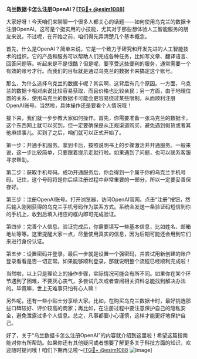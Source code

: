 **乌兰数据卡怎么注册OpenAI？[[TG💪+ @esim1088](https://t.me/s/esim1088)]**

大家好呀！今天咱们来聊聊一个很多人都关心的话题——如何使用乌克兰的数据卡注册OpenAI。这可是个挺实用的小技能，尤其对于那些想体验人工智能服务的朋友来说。不过呢，在开始之前，咱们得先弄清楚几个基本概念。

首先，什么是OpenAI？简单来说，它是一个致力于研究和开发先进的人工智能技术的组织。它的产品和服务可以帮助人们完成各种任务，比如写文章、翻译语言、回答问题等。听起来是不是很酷？但是呢，要享受这些便利的服务，通常需要一个有效的账号才行。而我们的目标就是通过乌克兰的数据卡来搞定这个账号。

那么，为什么选择乌克兰的数据卡呢？其实啊，这背后有几个原因。一方面，乌克兰的数据卡相对来说比较容易获取，而且价格也比较亲民；另一方面，由于地理位置的关系，使用乌克兰的数据卡可能会更容易绕过某些限制，从而顺利注册OpenAI账号。当然啦，具体操作还是要看个人情况哦！

接下来，我们就一步步教大家如何操作。首先，你需要准备一张乌克兰的数据卡。这个东西网上就可以买到，但一定要确保是从正规渠道购买，避免遇到假货或者其他麻烦事儿。买到了之后，咱们就可以正式开始了。

第一步：开通手机服务。拿到卡后，按照说明书上的步骤激活并开通服务。一般来说，这一步比较简单，只要跟着提示走就行啦。如果遇到了问题，也可以联系客服寻求帮助。

第二步：获取手机号码。成功开通服务后，你会得到一个属于你的乌克兰手机号码。记住，这个号码将是你后续注册过程中非常重要的一部分，所以一定要妥善保存好。

第三步：注册OpenAI账号。打开浏览器，访问OpenAI官网。点击“注册”按钮，然后输入刚刚获得的乌克兰手机号码作为联系方式。系统会发送一条验证码短信到你的手机上，收到后填入相应的框内即可完成验证。

第四步：完善个人信息。验证完成后，你需要填写一些基本信息，比如姓名、邮箱地址等等。这里提醒大家一点，尽量使用真实的信息，因为后期可能还会用到它们来进行身份认证。

第五步：设置密码并登录。最后一步就是设置一个强密码，并尝试用新创建的账户登录看看是否一切正常。如果能够顺利登录，那就说明整个流程已经顺利完成啦！

当然啦，以上只是理论上的操作步骤，实际情况可能会有所不同。如果你在某个环节遇到了困难，不要灰心丧气，多尝试几次或者查阅相关资料总能找到解决办法的。毕竟嘛，世上无难事只怕有心人嘛！

另外呢，还有一些小贴士分享给大家。比如，在购买乌克兰数据卡时，最好挑选那些口碑较好、评价较高的商家；再比如，在注册过程中要注意保护自己的隐私安全，避免泄露过多个人信息。总之，凡事都要小心谨慎，这样才能更好地保护自己。

好了，关于“乌兰数据卡怎么注册OpenAI”的内容就介绍到这里啦！希望这篇指南能对你有所帮助。如果你还有其他疑问或者想要了解更多关于科技方面的知识，欢迎随时提问哦！咱们下期再见啦～[[TG💪+ @esim1088](https://t.me/s/esim1088) ![Image](https://i.postimg.cc/4NQfJmqS/Snipaste-2025-05-13-00-14-12.png)]